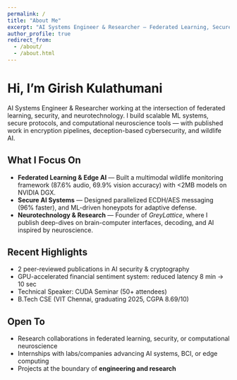 ```yaml
---
permalink: /
title: "About Me"
excerpt: "AI Systems Engineer & Researcher — Federated Learning, Secure AI, and Computational Neuroscience"
author_profile: true
redirect_from: 
  - /about/
  - /about.html
---
```

<link rel="stylesheet" href="{{ base_path }}/assets/css/about-style.css">

<div class="profile-header">
  <h1>Hi, I’m <span class="highlight-text">Girish Kulathumani</span></h1>
  <p class="lead-paragraph">
    AI Systems Engineer & Researcher working at the intersection of <span class="highlight-text">federated learning, security, and neurotechnology</span>.  
    I build scalable ML systems, secure protocols, and computational neuroscience tools — with published work in encryption pipelines, deception-based cybersecurity, and wildlife AI.
  </p>
</div>

## What I Focus On
- **Federated Learning & Edge AI** — Built a multimodal wildlife monitoring framework (87.6% audio, 69.9% vision accuracy) with <2MB models on NVIDIA DGX.  
- **Secure AI Systems** — Designed parallelized ECDH/AES messaging (96% faster), and ML-driven honeypots for adaptive defense.  
- **Neurotechnology & Research** — Founder of *GreyLattice*, where I publish deep-dives on brain-computer interfaces, decoding, and AI inspired by neuroscience.  



## Recent Highlights
- 2 peer-reviewed publications in AI security & cryptography  
- GPU-accelerated financial sentiment system: reduced latency 8 min → 10 sec  
- Technical Speaker: CUDA Seminar (50+ attendees)  
- B.Tech CSE (VIT Chennai, graduating 2025, CGPA 8.69/10)  



## Open To
- Research collaborations in federated learning, security, or computational neuroscience  
- Internships with labs/companies advancing AI systems, BCI, or edge computing  
- Projects at the boundary of **engineering and research**  


